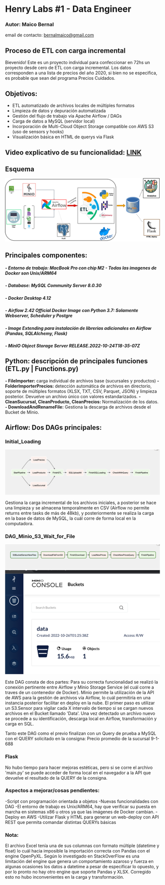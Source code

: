 # Henry Labs #1 - Data Engineer
### Autor: Maico Bernal
email de contacto: bernalmaico@gmail.com

## Proceso de ETL con carga incremental
Bievenido! Este es un proyecto individual para confeccionar en 72hs un proyecto desde cero de ETL con carga incremental.
Los datos corresponden a una lista de precios del año 2020, si bien no se especifica, es probable que sean del programa Precios Cuidados. 

## Objetivos:
- ETL automatizado de archivos locales de múltiples formatos
- Limpieza de datos y depuración automatizada
- Gestión del flujo de trabajo vía Apache Airflow / DAGs
- Carga de datos a MySQL (servidor local)
- Incorporación de Multi-Cloud Object Storage compatible con AWS S3 (uso de sensors y hooks)
- Visualización básica en HTML de querys via Flask

## Video explicativo de su funcionalidad: [LINK](https://www.youtube.com/watch?v=ByezDSYMkdw)

## Esquema
![](https://github.com/maicobernal/henrylab1/blob/main/images/diagrama.png)


## Principales componentes:
##### - Entorno de trabajo: MacBook Pro con chip M2 - Todas las imagenes de Docker son Unix/ARM64
##### - Database: MySQL Community Server 8.0.30
##### - Docker Desktop 4.12
##### - Airflow 2.42 Official Docker Image con Python 3.7: Solamente Webserver, Scheduler y Postgre
##### - Image Extending para instalación de librerias adicionales en Airflow (Pandas, SQLAlchemy, Flask)
##### - MinIO Object Storage Server RELEASE.2022-10-24T18-35-07Z

## Python: descripción de principales funciones (ETL.py | Functions.py)

<b>- FileImporter:</b> carga individual de archivos base (sucursales y productos)
<b>- FolderImporterPrecios:</b> detección automática de archivos en directorio, soporte de múltiples formatos (XLSX, TXT, CSV, Parquet, JSON) y limpieza posterior. Devuelve un archivo único con valores estandarizados. 
<b>- CleanSucursal, CleanProducto, CleanPrecios:</b> Normalización de los datos.
<b>- DownloadAndRenameFile:</b> Gestiona la descarga de archivos desde el Bucket de Minio. 


## Airflow: Dos DAGs principales:
### Initial_Loading
![](https://github.com/maicobernal/henrylab1/blob/main/images/dag1.png)

Gestiona la carga incremental de los archivos iniciales, a posterior se hace una limpieza y se almacena temporalmente en CSV (Airflow no permite returns entre tasks de más de 48kb), y posteriormente se realiza la carga en la base de datos de MySQL, la cuál corre de forma local en la computadora. 

### DAG_Minio_S3_Wait_for_File
![](https://github.com/maicobernal/henrylab1/blob/main/images/dag2.png)
![](https://github.com/maicobernal/henrylab1/blob/main/images/minio.png)

Este DAG consta de dos partes: Para su correcta funcionalidad se realizó la conexión pertinente entre Airflow y Minio Storage Service (el cuál corre a traves de un contenedor de Docker). 
Minio permite la utilización de la API de AWS para la gestión de archivos vía Airflow, lo cuál permitiría en una instancia posterior facilitar en deploy en la nube. 
El primer paso es utilizar un S3.Sensor para vigilar cada X intervalo de tiempo si se cargan nuevos archivos en el Bucket llamado 'Data'.
Una vez detectado un archivo nuevo se procede a su identificación, descarga local en Airflow, transformación y carga en SQL.

Tanto este DAG como el previo finalizan con un Query de prueba a MySQL con el QUERY solicitado en la consigna: Precio promedio de la sucursal 9-1-688

### Flask
No hubo tiempo para hacer mejoras estéticas, pero si se corre el archivo 'main.py' se puede acceder de forma local en el navegador a la API que devuelve el resultado de la QUERY de la consigna. 

### Aspectos a mejorar/cosas pendientes: 
-Script con programación orientada a objetos
-Nuevas funcionalidades con DAG
-El entorno de trabajo es Unix/ARM64, hay que verificar su puesta en marcha en sistemas x86 u otros ya que las imágenes de Docker cambian. 
-Deploy en AWS
-Utilizar Flask y HTML para generar un web-deploy con API REST que permita comandar distintas QUERYs básicas


### Nota:
El archivo Excel tenía una de sus columnas con formato múltiple (datetime y float) lo cuál hacia imposible la importación correcta con Pandas con el engine OpenPyXL. Según lo investigado en StackOverFlow es una limitación del engine que genera un comportamiento azaroso y fuerza en algunas ocasiones los datos a datetime a pesar de especificar lo opuesto, y por lo pronto no hay otro engine que soporte Pandas y XLSX. Corregido esto no hubo inconvenientes en la carga y transformación. 